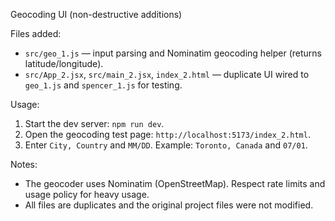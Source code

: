 Geocoding UI (non-destructive additions)

Files added:
- `src/geo_1.js` — input parsing and Nominatim geocoding helper (returns latitude/longitude).
- `src/App_2.jsx`, `src/main_2.jsx`, `index_2.html` — duplicate UI wired to `geo_1.js` and `spencer_1.js` for testing.

Usage:
1. Start the dev server: `npm run dev`.
2. Open the geocoding test page: `http://localhost:5173/index_2.html`.
3. Enter `City, Country` and `MM/DD`. Example: `Toronto, Canada` and `07/01`.

Notes:
- The geocoder uses Nominatim (OpenStreetMap). Respect rate limits and usage policy for heavy usage.
- All files are duplicates and the original project files were not modified.
